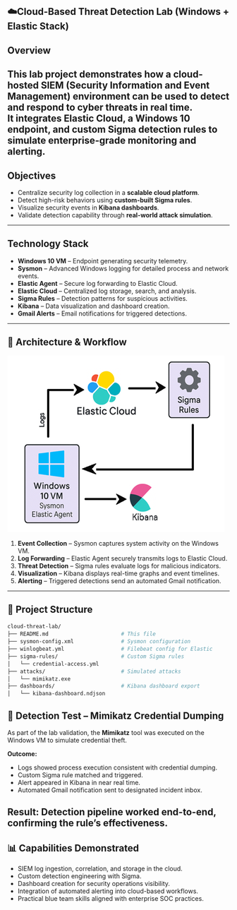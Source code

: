 ## ☁️Cloud-Based Threat Detection Lab (Windows + Elastic Stack)

## Overview
This lab project demonstrates how a **cloud-hosted SIEM (Security Information and Event Management)** environment can be used to detect and respond to cyber threats in real time.  
It integrates **Elastic Cloud**, a **Windows 10 endpoint**, and **custom Sigma detection rules** to simulate enterprise-grade monitoring and alerting.
---
## Objectives
- Centralize security log collection in a **scalable cloud platform**.
- Detect high-risk behaviors using **custom-built Sigma rules**.
- Visualize security events in **Kibana dashboards**.
- Validate detection capability through **real-world attack simulation**.
---
## Technology Stack
- **Windows 10 VM** – Endpoint generating security telemetry.
- **Sysmon** – Advanced Windows logging for detailed process and network events.
- **Elastic Agent** – Secure log forwarding to Elastic Cloud.
- **Elastic Cloud** – Centralized log storage, search, and analysis.
- **Sigma Rules** – Detection patterns for suspicious activities.
- **Kibana** – Data visualization and dashboard creation.
- **Gmail Alerts** – Email notifications for triggered detections.
---
## 📂 Architecture & Workflow
![Lab Architecture](https://github.com/Morsaniya2110/-Cloud-Based-Threat-Detection-Lab-Windows-Elastic-Stack-/blob/main/Flowchart%20(Cloud%20Based%20Thret%20Detection).png)

1. **Event Collection** – Sysmon captures system activity on the Windows VM.
2. **Log Forwarding** – Elastic Agent securely transmits logs to Elastic Cloud.
3. **Threat Detection** – Sigma rules evaluate logs for malicious indicators.
4. **Visualization** – Kibana displays real-time graphs and event timelines.
5. **Alerting** – Triggered detections send an automated Gmail notification.
---
## 📁 Project Structure
```bash
cloud-threat-lab/
├── README.md                       # This file
├── sysmon-config.xml               # Sysmon configuration
├── winlogbeat.yml                  # Filebeat config for Elastic
├── sigma-rules/                    # Custom Sigma rules
│   └── credential-access.yml
├── attacks/                        # Simulated attacks
│   └── mimikatz.exe
├── dashboards/                     # Kibana dashboard export
│   └── kibana-dashboard.ndjson
```
## 🎯 Detection Test – Mimikatz Credential Dumping
As part of the lab validation, the **Mimikatz** tool was executed on the Windows VM to simulate credential theft.

**Outcome:**
- Logs showed process execution consistent with credential dumping.
- Custom Sigma rule matched and triggered.
- Alert appeared in Kibana in near real time.
- Automated Gmail notification sent to designated incident inbox.

**Result:** Detection pipeline worked end-to-end, confirming the rule’s effectiveness.
---
## 📊 Capabilities Demonstrated
- SIEM log ingestion, correlation, and storage in the cloud.
- Custom detection engineering with Sigma.
- Dashboard creation for security operations visibility.
- Integration of automated alerting into cloud-based workflows.
- Practical blue team skills aligned with enterprise SOC practices.

